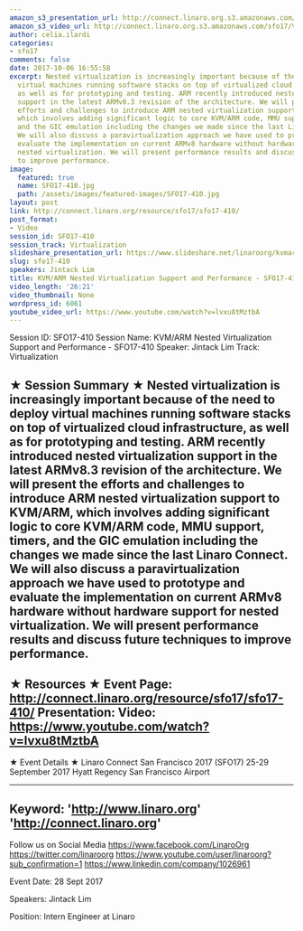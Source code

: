 ```yaml
---
amazon_s3_presentation_url: http://connect.linaro.org.s3.amazonaws.com/sfo17/Presentations/SFO17-410%20NEVE%20Nested%20Virtualization%20Extentions%20for%20ARM.pdf
amazon_s3_video_url: http://connect.linaro.org.s3.amazonaws.com/sfo17/Videos/SFO17-410%20-%20KVM-ARM%20Nested%20Virtualization%20Support%20and%20Performance.mp4
author: celia.ilardi
categories:
- sfo17
comments: false
date: 2017-10-06 16:55:58
excerpt: Nested virtualization is increasingly important because of the need to deploy
  virtual machines running software stacks on top of virtualized cloud infrastructure,
  as well as for prototyping and testing. ARM recently introduced nested virtualization
  support in the latest ARMv8.3 revision of the architecture. We will present the
  efforts and challenges to introduce ARM nested virtualization support to KVM/ARM,
  which involves adding significant logic to core KVM/ARM code, MMU support, timers,
  and the GIC emulation including the changes we made since the last Linaro Connect.
  We will also discuss a paravirtualization approach we have used to prototype and
  evaluate the implementation on current ARMv8 hardware without hardware support for
  nested virtualization. We will present performance results and discuss future techniques
  to improve performance.
image:
  featured: true
  name: SFO17-410.jpg
  path: /assets/images/featured-images/SFO17-410.jpg
layout: post
link: http://connect.linaro.org/resource/sfo17/sfo17-410/
post_format:
- Video
session_id: SFO17-410
session_track: Virtualization
slideshare_presentation_url: https://www.slideshare.net/linaroorg/kvmarm-nested-virtualization-support-and-performance-sfo17410
slug: sfo17-410
speakers: Jintack Lim
title: KVM/ARM Nested Virtualization Support and Performance - SFO17-410
video_length: '26:21'
video_thumbnail: None
wordpress_id: 6061
youtube_video_url: https://www.youtube.com/watch?v=lvxu8tMztbA
---
```


Session ID: SFO17-410
Session Name: KVM/ARM Nested Virtualization Support and Performance - SFO17-410
Speaker: Jintack Lim
Track: Virtualization

★ Session Summary ★
Nested virtualization is increasingly important because of the need to deploy virtual machines running software stacks on top of virtualized cloud infrastructure, as well as for prototyping and testing. ARM recently introduced nested virtualization support in the latest ARMv8.3 revision of the architecture. We will present the efforts and challenges to introduce ARM nested virtualization support to KVM/ARM, which involves adding significant logic to core KVM/ARM code, MMU support, timers, and the GIC emulation including the changes we made since the last Linaro Connect. We will also discuss a paravirtualization approach we have used to prototype and evaluate the implementation on current ARMv8 hardware without hardware support for nested virtualization. We will present performance results and discuss future techniques to improve performance.
---------------------------------------------------
★ Resources ★
Event Page: http://connect.linaro.org/resource/sfo17/sfo17-410/
Presentation:
Video: https://www.youtube.com/watch?v=lvxu8tMztbA
---------------------------------------------------

★ Event Details ★
Linaro Connect San Francisco 2017 (SFO17)
25-29 September 2017
Hyatt Regency San Francisco Airport

---------------------------------------------------
Keyword:
'http://www.linaro.org'
'http://connect.linaro.org'
---------------------------------------------------
Follow us on Social Media
https://www.facebook.com/LinaroOrg
https://twitter.com/linaroorg
https://www.youtube.com/user/linaroorg?sub_confirmation=1
https://www.linkedin.com/company/1026961

Event Date: 28 Sept 2017

Speakers: Jintack Lim

Position: Intern Engineer at Linaro